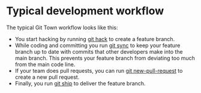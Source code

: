 # Typical development workflow

The typical Git Town workflow looks like this:

- You start hacking by running [git hack](./commands/hack.md) to create a
  feature branch.
- While coding and committing you run [git sync](./commands/sync.md) to keep
  your feature branch up to date with commits that other developers make into
  the main branch. This prevents your feature branch from deviating too much
  from the main code line.
- If your team does pull requests, you can run
  [git new-pull-request](./commands/new-pull-request.md) to create a new pull
  request.
- Finally, you run [git ship](./commands/ship.md) to deliver the feature branch.
